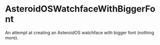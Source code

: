 # AsteroidOSWatchfaceWithBiggerFont
An attempt at creating an AsteroidOS watchface with bigger font (nothing more).
